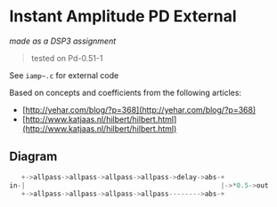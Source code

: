 # Instant Amplitude PD External
*made as a DSP3 assignment*
> tested on Pd-0.51-1

See `iamp~.c` for external code

Based on concepts and coefficients from the following articles: 
* [http://yehar.com/blog/?p=368](http://yehar.com/blog/?p=368)
* [http://www.katjaas.nl/hilbert/hilbert.html](http://www.katjaas.nl/hilbert/hilbert.html)


## Diagram
``` c
   +->allpass->allpass->allpass->allpass->delay->abs-+ 
in-|                                                 |->*0.5->out
   +->allpass->allpass->allpass->allpass-------->abs-+ 
```